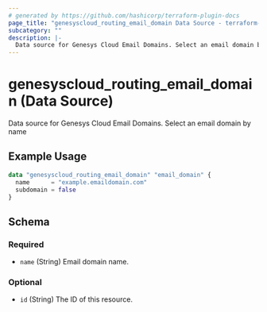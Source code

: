 ```yaml
---
# generated by https://github.com/hashicorp/terraform-plugin-docs
page_title: "genesyscloud_routing_email_domain Data Source - terraform-provider-genesyscloud"
subcategory: ""
description: |-
  Data source for Genesys Cloud Email Domains. Select an email domain by name
---
```


# genesyscloud_routing_email_domain (Data Source)

Data source for Genesys Cloud Email Domains. Select an email domain by name

## Example Usage

```terraform
data "genesyscloud_routing_email_domain" "email_domain" {
  name      = "example.emaildomain.com"
  subdomain = false
}
```

<!-- schema generated by tfplugindocs -->
## Schema

### Required

- `name` (String) Email domain name.

### Optional

- `id` (String) The ID of this resource.


